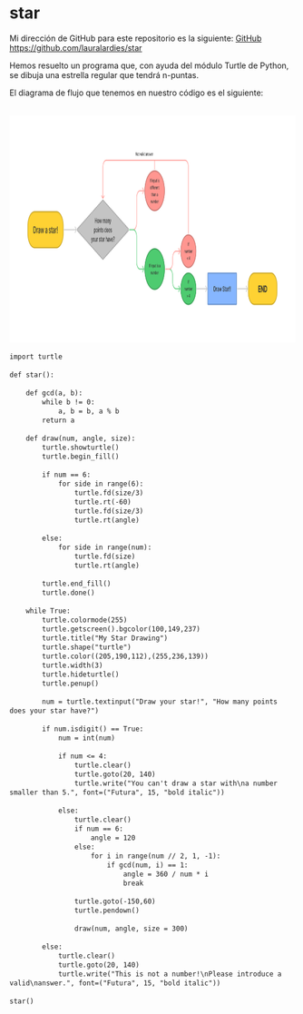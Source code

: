 # star

Mi dirección de GitHub para este repositorio es la siguiente: [GitHub](https://github.com/lauralardies/star)
https://github.com/lauralardies/star

Hemos resuelto un programa que, con ayuda del módulo Turtle de Python, se dibuja una estrella regular que tendrá n-puntas.

El diagrama de flujo que tenemos en nuestro código es el siguiente:

<br>
<img height="400" src="https://github.com/lauralardies/star/blob/main/Star.jpg" />
<br>

```
import turtle

def star():

    def gcd(a, b):
        while b != 0:
            a, b = b, a % b
        return a
    
    def draw(num, angle, size):
        turtle.showturtle()
        turtle.begin_fill()

        if num == 6:
            for side in range(6):
                turtle.fd(size/3)
                turtle.rt(-60)
                turtle.fd(size/3)
                turtle.rt(angle)

        else:     
            for side in range(num):
                turtle.fd(size)
                turtle.rt(angle)

        turtle.end_fill()
        turtle.done()
    
    while True:
        turtle.colormode(255)
        turtle.getscreen().bgcolor(100,149,237)
        turtle.title("My Star Drawing")
        turtle.shape("turtle")
        turtle.color((205,190,112),(255,236,139))
        turtle.width(3)
        turtle.hideturtle()
        turtle.penup()

        num = turtle.textinput("Draw your star!", "How many points does your star have?")

        if num.isdigit() == True:
            num = int(num)
            
            if num <= 4:
                turtle.clear()   
                turtle.goto(20, 140)
                turtle.write("You can't draw a star with\na number smaller than 5.", font=("Futura", 15, "bold italic"))

            else:
                turtle.clear()   
                if num == 6:
                    angle = 120
                else:
                    for i in range(num // 2, 1, -1):
                        if gcd(num, i) == 1:
                            angle = 360 / num * i
                            break

                turtle.goto(-150,60)
                turtle.pendown()
                
                draw(num, angle, size = 300)
            
        else:
            turtle.clear()   
            turtle.goto(20, 140)
            turtle.write("This is not a number!\nPlease introduce a valid\nanswer.", font=("Futura", 15, "bold italic"))

star()
